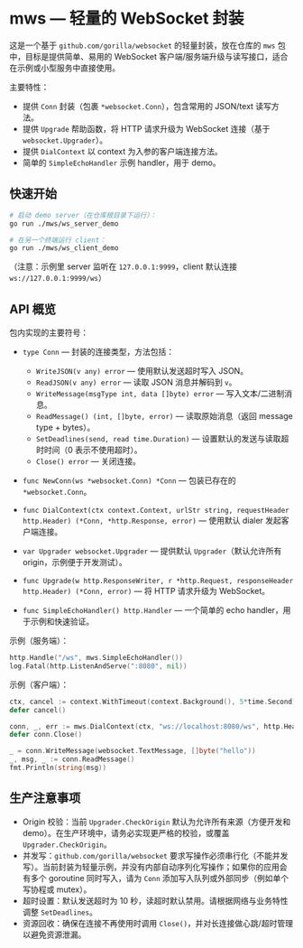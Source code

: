 # mws — 轻量的 WebSocket 封装

这是一个基于 `github.com/gorilla/websocket` 的轻量封装，放在仓库的 `mws` 包中，目标是提供简单、易用的 WebSocket 客户端/服务端升级与读写接口，适合在示例或小型服务中直接使用。

主要特性：

- 提供 `Conn` 封装（包裹 `*websocket.Conn`），包含常用的 JSON/text 读写方法。
- 提供 `Upgrade` 帮助函数，将 HTTP 请求升级为 WebSocket 连接（基于 `websocket.Upgrader`）。
- 提供 `DialContext` 以 context 为入参的客户端连接方法。
- 简单的 `SimpleEchoHandler` 示例 handler，用于 demo。

## 快速开始

```bash
# 启动 demo server（在仓库根目录下运行）：
go run ./mws/ws_server_demo

# 在另一个终端运行 client：
go run ./mws/ws_client_demo
```

（注意：示例里 server 监听在 `127.0.0.1:9999`，client 默认连接 `ws://127.0.0.1:9999/ws`）

## API 概览

包内实现的主要符号：

- `type Conn` — 封装的连接类型，方法包括：

  - `WriteJSON(v any) error` — 使用默认发送超时写入 JSON。
  - `ReadJSON(v any) error` — 读取 JSON 消息并解码到 `v`。
  - `WriteMessage(msgType int, data []byte) error` — 写入文本/二进制消息。
  - `ReadMessage() (int, []byte, error)` — 读取原始消息（返回 message type + bytes）。
  - `SetDeadlines(send, read time.Duration)` — 设置默认的发送与读取超时时间（0 表示不使用超时）。
  - `Close() error` — 关闭连接。

- `func NewConn(ws *websocket.Conn) *Conn` — 包装已存在的 `*websocket.Conn`。
- `func DialContext(ctx context.Context, urlStr string, requestHeader http.Header) (*Conn, *http.Response, error)` — 使用默认 dialer 发起客户端连接。
- `var Upgrader websocket.Upgrader` — 提供默认 `Upgrader`（默认允许所有 origin，示例便于开发测试）。
- `func Upgrade(w http.ResponseWriter, r *http.Request, responseHeader http.Header) (*Conn, error)` — 将 HTTP 请求升级为 WebSocket。
- `func SimpleEchoHandler() http.Handler` — 一个简单的 echo handler，用于示例和快速验证。

示例（服务端）：

```go
http.Handle("/ws", mws.SimpleEchoHandler())
log.Fatal(http.ListenAndServe(":8080", nil))
```

示例（客户端）：

```go
ctx, cancel := context.WithTimeout(context.Background(), 5*time.Second)
defer cancel()

conn, _, err := mws.DialContext(ctx, "ws://localhost:8080/ws", http.Header{})
defer conn.Close()

_ = conn.WriteMessage(websocket.TextMessage, []byte("hello"))
_, msg, _ := conn.ReadMessage()
fmt.Println(string(msg))
```

## 生产注意事项

- Origin 校验：当前 `Upgrader.CheckOrigin` 默认为允许所有来源（方便开发和 demo）。在生产环境中，请务必实现更严格的校验，或覆盖 `Upgrader.CheckOrigin`。
- 并发写：`github.com/gorilla/websocket` 要求写操作必须串行化（不能并发写）。当前封装为轻量示例，并没有内部自动序列化写操作；如果你的应用会有多个 goroutine 同时写入，请为 `Conn` 添加写入队列或外部同步（例如单个写协程或 mutex）。
- 超时设置：默认发送超时为 10 秒，读超时默认禁用。请根据网络与业务特性调整 `SetDeadlines`。
- 资源回收：确保在连接不再使用时调用 `Close()`，并对长连接做心跳/超时管理以避免资源泄漏。
